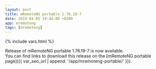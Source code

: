 ```yaml
---
layout: post
title: mRemoteNG portable 1.76.19-7
date: 2019-04-05 19:44:00 +0200
app: mremoteng
tags: [mremoteng]
---
```

{% include vars.html %}

Release of mRemoteNG portable 1.76.19-7 is now available.<br />
You can find links to download this release on the [mRemoteNG portable page]({{ var_seo_url | append: '/app/mremoteng-portable/' }}).